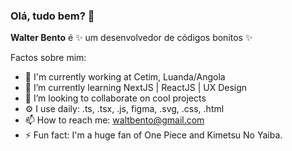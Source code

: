 ### Olá, tudo bem? 👋

**Walter Bento** é ✨ um desenvolvedor de códigos bonitos ✨

Factos sobre mim:

- 🏢 I'm currently working at Cetim, Luanda/Angola
- 🌱 I’m currently learning NextJS | ReactJS | UX Design
- 👯 I’m looking to collaborate on cool projects
- ⚙️ I use daily: .ts, .tsx, .js, figma, .svg, .css, .html 
- 📫 How to reach me: waltbento@gmail.com
- ⚡️ Fun fact: I'm a huge fan of One Piece and Kimetsu No Yaiba.
